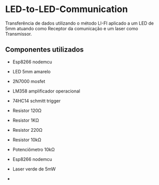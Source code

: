 # LED-to-LED-Communication
Transferência de dados utilizando o método LI-FI aplicado a um LED de 5mm atuando como Receptor da comunicação e um laser como Transmissor.

## Componentes utilizados 
* Esp8266 nodemcu
* LED 5mm amarelo
* 2N7000 mosfet
* LM358 amplificador operacional
* 74HC14 schmitt trigger
* Resistor 120Ω
* Resistor 1KΩ
* Resistor 220Ω
* Resistor 10kΩ
* Potenciômetro 10kΩ

* Esp8266 nodemcu 
* Laser verde de 5mW 
* 

